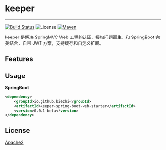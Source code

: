 # keeper

---

[![Build Status](https://travis-ci.org/biezhi/keeper.svg?branch=master)](https://travis-ci.org/biezhi/keeper)
![License](https://img.shields.io/badge/license-Apache--2.0-green.svg)
[![Maven](https://img.shields.io/github/release/biezhi/keeper.svg)](https://github.com/biezhi/keeper/releases)

keeper 是解决 SpringMVC Web 工程的认证、授权问题而生，和 SpringBoot 完美结合，自带 JWT 方案，支持缓存和自定义扩展。

## Features

## Usage

**SpringBoot**

```xml
<dependency>
    <groupId>io.github.biezhi</groupId>
    <artifactId>keeper-spring-boot-web-starter</artifactId>
    <version>0.0.1-beta</version>
</dependency>
```

## License

[Apache2](LICENSE)